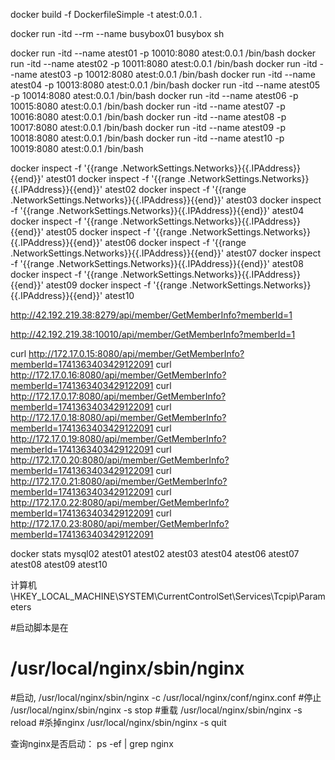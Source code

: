 ﻿docker build -f DockerfileSimple -t atest:0.0.1 .


docker run -itd --rm --name busybox01 busybox sh


docker run -itd --name atest01 -p 10010:8080 atest:0.0.1 /bin/bash
docker run -itd --name atest02 -p 10011:8080 atest:0.0.1 /bin/bash
docker run -itd --name atest03 -p 10012:8080 atest:0.0.1 /bin/bash
docker run -itd --name atest04 -p 10013:8080 atest:0.0.1 /bin/bash
docker run -itd --name atest05 -p 10014:8080 atest:0.0.1 /bin/bash
docker run -itd --name atest06 -p 10015:8080 atest:0.0.1 /bin/bash
docker run -itd --name atest07 -p 10016:8080 atest:0.0.1 /bin/bash
docker run -itd --name atest08 -p 10017:8080 atest:0.0.1 /bin/bash
docker run -itd --name atest09 -p 10018:8080 atest:0.0.1 /bin/bash
docker run -itd --name atest10 -p 10019:8080 atest:0.0.1 /bin/bash


docker inspect -f '{{range .NetworkSettings.Networks}}{{.IPAddress}}{{end}}' atest01
docker inspect -f '{{range .NetworkSettings.Networks}}{{.IPAddress}}{{end}}' atest02
docker inspect -f '{{range .NetworkSettings.Networks}}{{.IPAddress}}{{end}}' atest03
docker inspect -f '{{range .NetworkSettings.Networks}}{{.IPAddress}}{{end}}' atest04
docker inspect -f '{{range .NetworkSettings.Networks}}{{.IPAddress}}{{end}}' atest05
docker inspect -f '{{range .NetworkSettings.Networks}}{{.IPAddress}}{{end}}' atest06
docker inspect -f '{{range .NetworkSettings.Networks}}{{.IPAddress}}{{end}}' atest07
docker inspect -f '{{range .NetworkSettings.Networks}}{{.IPAddress}}{{end}}' atest08
docker inspect -f '{{range .NetworkSettings.Networks}}{{.IPAddress}}{{end}}' atest09
docker inspect -f '{{range .NetworkSettings.Networks}}{{.IPAddress}}{{end}}' atest10




http://42.192.219.38:8279/api/member/GetMemberInfo?memberId=1

http://42.192.219.38:10010/api/member/GetMemberInfo?memberId=1




curl http://172.17.0.15:8080/api/member/GetMemberInfo?memberId=1741363403429122091
curl http://172.17.0.16:8080/api/member/GetMemberInfo?memberId=1741363403429122091
curl http://172.17.0.17:8080/api/member/GetMemberInfo?memberId=1741363403429122091
curl http://172.17.0.18:8080/api/member/GetMemberInfo?memberId=1741363403429122091
curl http://172.17.0.19:8080/api/member/GetMemberInfo?memberId=1741363403429122091
curl http://172.17.0.20:8080/api/member/GetMemberInfo?memberId=1741363403429122091
curl http://172.17.0.21:8080/api/member/GetMemberInfo?memberId=1741363403429122091
curl http://172.17.0.22:8080/api/member/GetMemberInfo?memberId=1741363403429122091
curl http://172.17.0.23:8080/api/member/GetMemberInfo?memberId=1741363403429122091



docker stats mysql02 atest01 atest02 atest03 atest04  atest06 atest07 atest08 atest09 atest10

计算机\HKEY_LOCAL_MACHINE\SYSTEM\CurrentControlSet\Services\Tcpip\Parameters


#启动脚本是在
# /usr/local/nginx/sbin/nginx
#启动,
/usr/local/nginx/sbin/nginx -c /usr/local/nginx/conf/nginx.conf
#停止
/usr/local/nginx/sbin/nginx -s stop
#重载
/usr/local/nginx/sbin/nginx -s reload
#杀掉nginx
/usr/local/nginx/sbin/nginx -s quit


查询nginx是否启动：
ps -ef | grep nginx